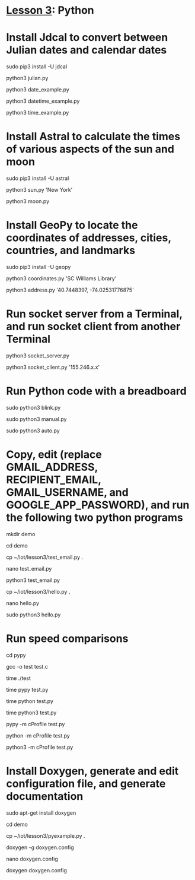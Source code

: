# <a href="https://goo.gl/F0H9jW">Lesson 3</a>: Python

# Install Jdcal to convert between Julian dates and calendar dates

sudo pip3 install -U jdcal

python3 julian.py

python3 date_example.py

python3 datetime_example.py

python3 time_example.py

# Install Astral to calculate the times of various aspects of the sun and moon

sudo pip3 install -U astral

python3 sun.py 'New York'

python3 moon.py

# Install GeoPy to locate the coordinates of addresses, cities, countries, and landmarks

sudo pip3 install -U geopy

python3 coordinates.py 'SC Williams Library'

python3 address.py '40.7448397, -74.02531776875'

# Run socket server from a Terminal, and run socket client from another Terminal

python3 socket_server.py

python3 socket_client.py '155.246.x.x'

# Run Python code with a breadboard

sudo python3 blink.py

sudo python3 manual.py

sudo python3 auto.py

# Copy, edit (replace GMAIL_ADDRESS, RECIPIENT_EMAIL, GMAIL_USERNAME, and GOOGLE_APP_PASSWORD), and run the following two python programs

mkdir demo

cd demo

cp ~/iot/lesson3/test_email.py .

nano test_email.py

python3 test_email.py

cp ~/iot/lesson3/hello.py .

nano hello.py

sudo python3 hello.py

# Run speed comparisons

cd pypy

gcc -o test test.c

time ./test

time pypy test.py

time python test.py

time python3 test.py

pypy -m cProfile test.py

python -m cProfile test.py

python3 -m cProfile test.py

# Install Doxygen, generate and edit configuration file, and generate documentation

sudo apt-get install doxygen

cd demo

cp ~/iot/lesson3/pyexample.py .

doxygen -g doxygen.config

nano doxygen.config

doxygen doxygen.config
